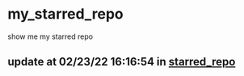 # my_starred_repo
show me my starred repo

update at 02/23/22 16:16:54 in [starred_repo](./index.html)
---

